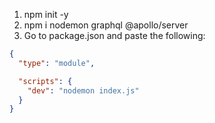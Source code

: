 1. npm init -y
2. npm i nodemon graphql @apollo/server
3. Go to package.json and paste the following:

```json
{
  "type": "module",

  "scripts": {
    "dev": "nodemon index.js"
  }
}
```
